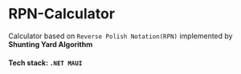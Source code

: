 # RPN-Calculator
 Calculator based on `Reverse Polish Notation(RPN)` implemented by **Shunting Yard Algorithm**<br>
 #### Tech stack: `.NET MAUI`
